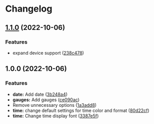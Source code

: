 # Changelog

## [1.1.0](https://github.com/Antvirf/garmin-watch-face-guide/compare/v1.0.0...v1.1.0) (2022-10-06)


### Features

* expand device support ([238c478](https://github.com/Antvirf/garmin-watch-face-guide/commit/238c4784305712b0b62f5b884d1ec23603e90f7f))

## 1.0.0 (2022-10-06)


### Features

* **date:** Add date ([3b248a4](https://github.com/Antvirf/garmin-watch-face-guide/commit/3b248a442eb7792c70a85e1d184f8a17d86a5e4f))
* **gauges:** Add gauges ([ce090ac](https://github.com/Antvirf/garmin-watch-face-guide/commit/ce090ac847ad098f23d54dfbad2975c63b0d0a20))
* Remove unnecessary options ([1a3add8](https://github.com/Antvirf/garmin-watch-face-guide/commit/1a3add89faa8417bcba2a9452ef24771a03a0e7f))
* **time:** change default settings for time color and format ([80d22cf](https://github.com/Antvirf/garmin-watch-face-guide/commit/80d22cf7e0e0d237ba4250978dc2ef5a4955d707))
* **time:** Change time display font ([3387e5f](https://github.com/Antvirf/garmin-watch-face-guide/commit/3387e5fe143b444772017b6244cec42327322b70))
